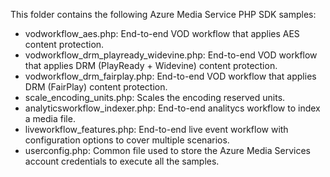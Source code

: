 ﻿This folder contains the following Azure Media Service PHP SDK samples:

* vodworkflow_aes.php: End-to-end VOD workflow that applies AES content protection.
* vodworkflow_drm_playready_widevine.php: End-to-end VOD workflow that applies DRM (PlayReady + Widevine) content protection.
* vodworkflow_drm_fairplay.php: End-to-end VOD workflow that applies DRM (FairPlay) content protection.
* scale_encoding_units.php: Scales the encoding reserved units.
* analyticsworkflow_indexer.php: End-to-end analitycs workflow to index a media file.
* liveworkflow_features.php: End-to-end live event workflow with configuration options to cover multiple scenarios.
* userconfig.php: Common file used to store the Azure Media Services account credentials to execute all the samples.
